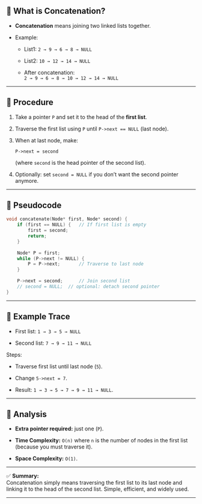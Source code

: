 
## 🔹 What is Concatenation?

- **Concatenation** means joining two linked lists together.
    
- Example:
    
    - List1: `2 → 9 → 6 → 8 → NULL`
        
    - List2: `10 → 12 → 14 → NULL`
        
    - After concatenation:  
        `2 → 9 → 6 → 8 → 10 → 12 → 14 → NULL`
        

---

## 🔹 Procedure

1. Take a pointer `P` and set it to the head of the **first list**.
    
2. Traverse the first list using `P` until `P->next == NULL` (last node).
    
3. When at last node, make:
    
    ```
    P->next = second
    ```
    
    (where `second` is the head pointer of the second list).
    
4. Optionally: set `second = NULL` if you don’t want the second pointer anymore.
    

---

## 🔹 Pseudocode

```c
void concatenate(Node* first, Node* second) {
    if (first == NULL) {   // If first list is empty
        first = second;
        return;
    }
    
    Node* P = first;
    while (P->next != NULL) {
        P = P->next;       // Traverse to last node
    }
    
    P->next = second;      // Join second list
    // second = NULL;  // optional: detach second pointer
}
```

---

## 🔹 Example Trace

- First list: `1 → 3 → 5 → NULL`
    
- Second list: `7 → 9 → 11 → NULL`
    

Steps:

- Traverse first list until last node (`5`).
    
- Change `5->next = 7`.
    
- Result: `1 → 3 → 5 → 7 → 9 → 11 → NULL`.
    

---

## 🔹 Analysis

- **Extra pointer required:** just one (`P`).
    
- **Time Complexity:** `O(n)` where `n` is the number of nodes in the first list (because you must traverse it).
    
- **Space Complexity:** `O(1)`.
    

---

✅ **Summary:**  
Concatenation simply means traversing the first list to its last node and linking it to the head of the second list. Simple, efficient, and widely used.

---
